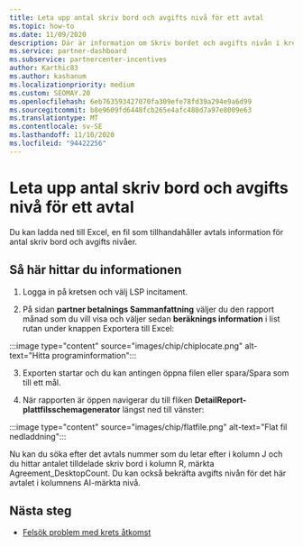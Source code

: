 ```yaml
---
title: Leta upp antal skriv bord och avgifts nivå för ett avtal
ms.topic: how-to
ms.date: 11/09/2020
description: Där är information om Skriv bordet och avgifts nivån i kretsen.
ms.service: partner-dashboard
ms.subservice: partnercenter-incentives
author: Karthic83
ms.author: kashanum
ms.localizationpriority: medium
ms.custom: SEOMAY.20
ms.openlocfilehash: 6eb763593427070fa309efe78fd39a294e9a6d99
ms.sourcegitcommit: b8e9609fd6448fcb265e4afc480d7a97e8009e63
ms.translationtype: MT
ms.contentlocale: sv-SE
ms.lasthandoff: 11/10/2020
ms.locfileid: "94422256"
---
```

# <a name="locate-the-desktop-count-and-fee-level-for-an-agreement"></a>Leta upp antal skriv bord och avgifts nivå för ett avtal

Du kan ladda ned till Excel, en fil som tillhandahåller avtals information för antal skriv bord och avgifts nivåer.

## <a name="how-to-locate-the-information"></a>Så här hittar du informationen

1. Logga in på kretsen och välj LSP incitament.

2. På sidan **partner betalnings Sammanfattning** väljer du den rapport månad som du vill visa och väljer sedan **beräknings information** i list rutan under knappen Exportera till Excel:

:::image type="content" source="images/chip/chiplocate.png" alt-text="Hitta programinformation":::

3. Exporten startar och du kan antingen öppna filen eller spara/Spara som till ett mål.

4. När rapporten är öppen navigerar du till fliken **DetailReport-plattfilsschemagenerator** längst ned till vänster:

:::image type="content" source="images/chip/flatfile.png" alt-text="Flat fil nedladdning":::

Nu kan du söka efter det avtals nummer som du letar efter i kolumn J och du hittar antalet tilldelade skriv bord i kolumn R, märkta Agreement_DesktopCount. Du kan också bekräfta avgifts nivån för det här avtalet i kolumnens AI-märkta nivå.

## <a name="next-steps"></a>Nästa steg

- [Felsök problem med krets åtkomst](chip-access-trouble.md)
